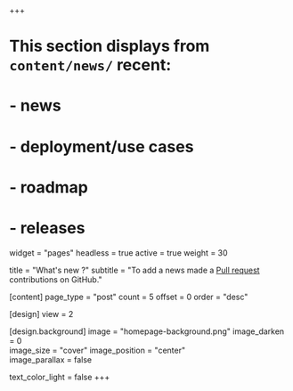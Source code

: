 +++
# This section displays from `content/news/` recent:
# - news
# - deployment/use cases
# - roadmap
# - releases

widget = "pages"
headless = true 
active = true 
weight = 30 

title = "What's new ?"
subtitle = "To add a news made a [Pull request](https://github.com/eclipse/keyple-website/pulls) contributions on GitHub."

[content]
  page_type = "post"
  count = 5
  offset = 0
  order = "desc"
  
[design]
  view = 2
  
[design.background]
  image = "homepage-background.png" 
  image_darken = 0  
  image_size = "cover" 
  image_position = "center"  
  image_parallax = false 

  text_color_light = false
+++

